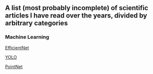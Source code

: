 ## A list (most probably incomplete) of scientific articles I have read over the years, divided by arbitrary categories

### Machine Learning

[EfficientNet](https://arxiv.org/abs/1905.11946)

[YOLO](https://arxiv.org/abs/1506.02640)

[PointNet](https://arxiv.org/abs/1612.00593)

